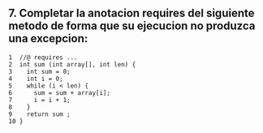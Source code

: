 ## 7. Completar la anotacion requires del siguiente metodo de forma que su ejecucion no produzca una excepcion:

```
1  //@ requires ...
2  int sum (int array[], int len) {
3    int sum = 0;
4    int i = 0;
5    while (i < len) {
6      sum = sum + array[i];
7      i = i + 1;
8    }
9    return sum ;
10 }
```
